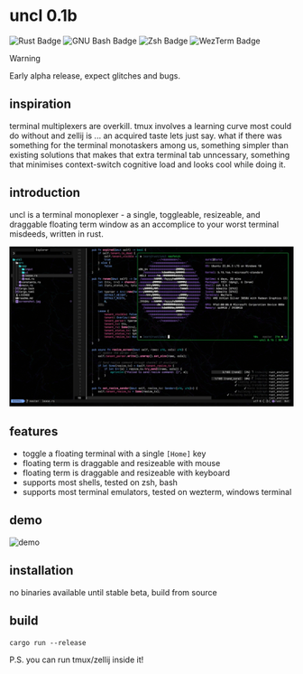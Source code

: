 # uncl 0.1b

![Rust Badge](https://img.shields.io/badge/Rust-000?logo=rust&logoColor=fff&style=flat-square) ![GNU Bash Badge](https://img.shields.io/badge/GNU%20Bash-4EAA25?logo=gnubash&logoColor=fff&style=flat-square) ![Zsh Badge](https://img.shields.io/badge/Zsh-F15A24?logo=zsh&logoColor=fff&style=flat-square) ![WezTerm Badge](https://img.shields.io/badge/WezTerm-4E49EE?logo=wezterm&logoColor=fff&style=flat-square) 

> [!WARNING]
> Early alpha release, expect glitches and bugs.

## inspiration

terminal multiplexers are overkill. tmux involves a learning curve most could do without and zellij is ... an acquired taste lets just say. what if there was something for the terminal monotaskers among us, something simpler than existing solutions that makes that extra terminal tab unncessary, something that minimises context-switch cognitive load and looks cool while doing it.

## introduction

uncl is a terminal monoplexer - a single, toggleable, resizeable, and draggable floating term window as an accomplice to your worst terminal misdeeds, written in rust.

![uncl](screenshot.jpg)

## features

- toggle a floating terminal with a single `[Home]` key
- floating term is draggable and resizeable with mouse
- floating term is draggable and resizeable with keyboard
- supports most shells, tested on zsh, bash
- supports most terminal emulators, tested on wezterm, windows terminal

## demo 

![demo](demo.gif)

## installation

no binaries available until stable beta, build from source

## build 

`cargo run --release`

P.S. you can run tmux/zellij inside it!
